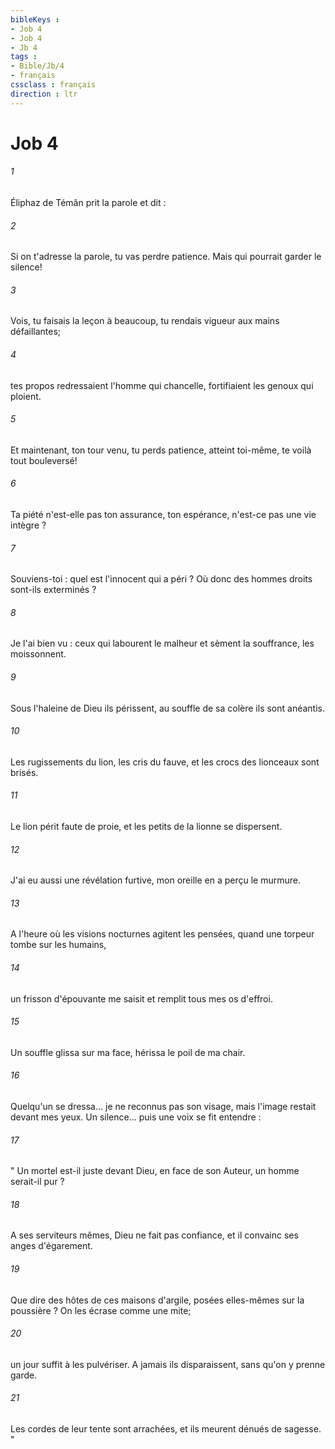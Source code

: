 ```yaml
---
bibleKeys : 
- Job 4
- Job 4
- Jb 4
tags : 
- Bible/Jb/4
- français
cssclass : français
direction : ltr
---
```


# Job 4

###### 1
Éliphaz de Témân prit la parole et dit : 
###### 2
Si on t'adresse la parole, tu vas perdre patience. Mais qui pourrait garder le silence! 
###### 3
Vois, tu faisais la leçon à beaucoup, tu rendais vigueur aux mains défaillantes; 
###### 4
tes propos redressaient l'homme qui chancelle, fortifiaient les genoux qui ploient. 
###### 5
Et maintenant, ton tour venu, tu perds patience, atteint toi-même, te voilà tout bouleversé! 
###### 6
Ta piété n'est-elle pas ton assurance, ton espérance, n'est-ce pas une vie intègre ? 
###### 7
Souviens-toi : quel est l'innocent qui a péri ? Où donc des hommes droits sont-ils exterminés ? 
###### 8
Je l'ai bien vu : ceux qui labourent le malheur et sèment la souffrance, les moissonnent. 
###### 9
Sous l'haleine de Dieu ils périssent, au souffle de sa colère ils sont anéantis. 
###### 10
Les rugissements du lion, les cris du fauve, et les crocs des lionceaux sont brisés. 
###### 11
Le lion périt faute de proie, et les petits de la lionne se dispersent. 
###### 12
J'ai eu aussi une révélation furtive, mon oreille en a perçu le murmure. 
###### 13
A l'heure où les visions nocturnes agitent les pensées, quand une torpeur tombe sur les humains, 
###### 14
un frisson d'épouvante me saisit et remplit tous mes os d'effroi. 
###### 15
Un souffle glissa sur ma face, hérissa le poil de ma chair. 
###### 16
Quelqu'un se dressa... je ne reconnus pas son visage, mais l'image restait devant mes yeux. Un silence... puis une voix se fit entendre : 
###### 17
" Un mortel est-il juste devant Dieu, en face de son Auteur, un homme serait-il pur ? 
###### 18
A ses serviteurs mêmes, Dieu ne fait pas confiance, et il convainc ses anges d'égarement. 
###### 19
Que dire des hôtes de ces maisons d'argile, posées elles-mêmes sur la poussière ? On les écrase comme une mite; 
###### 20
un jour suffit à les pulvériser. A jamais ils disparaissent, sans qu'on y prenne garde. 
###### 21
Les cordes de leur tente sont arrachées, et ils meurent dénués de sagesse. " 
